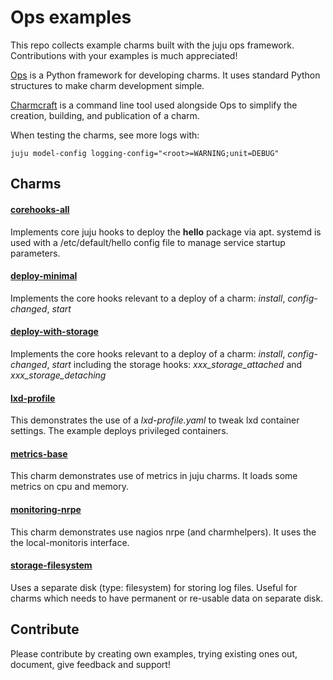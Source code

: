 # Ops examples
This repo collects example charms built with the juju ops framework. Contributions with your examples is much appreciated!

[Ops](https://ops.readthedocs.io/en/latest/) is a Python framework for developing charms. It uses standard Python structures to make charm development simple.

[Charmcraft](https://github.com/canonical/charmcraft) is a command line tool used alongside Ops to simplify the creation, building, and publication of a charm.

When testing the charms, see more logs with:

    juju model-config logging-config="<root>=WARNING;unit=DEBUG"

## Charms 

#### [corehooks-all](corehooks-all)
Implements core juju hooks to deploy the **hello** package via apt. 
systemd is used with a /etc/default/hello config file to manage service startup parameters.

#### [deploy-minimal](deploy-minimal)
Implements the core hooks relevant to a deploy of a charm: *install*, *config-changed*, *start*

#### [deploy-with-storage](deploy-with-storage)
Implements the core hooks relevant to a deploy of a charm: *install*, *config-changed*, *start* 
including the storage hooks: *xxx_storage_attached* and *xxx_storage_detaching*

#### [lxd-profile](lxd-profile)

This demonstrates the use of a *lxd-profile.yaml* to tweak lxd container settings. 
The example deploys privileged containers.

#### [metrics-base](metrics-base)
This charm demonstrates use of metrics in juju charms.
It loads some metrics on cpu and memory.

#### [monitoring-nrpe](monitoring-nrpe)
This charm demonstrates use nagios nrpe (and charmhelpers).
It uses the the local-monitoris interface.

#### [storage-filesystem](storage-filesystem)
Uses a separate disk (type: filesystem) for storing log files. 
Useful for charms which needs to have permanent or re-usable data on separate disk.


## Contribute
Please contribute by creating own examples, trying existing ones out, document, give feedback and support!